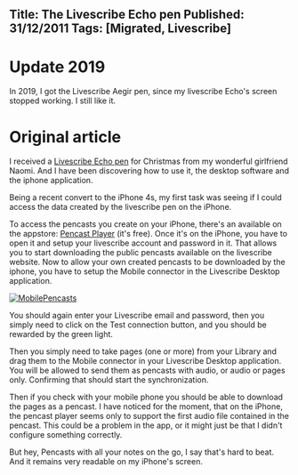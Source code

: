 Title: The Livescribe Echo pen
Published: 31/12/2011
Tags: [Migrated, Livescribe] 
---

# Update 2019
In 2019, I got the Livescribe Aegir pen, since my livescribe Echo's screen stopped working. I still like it.

# Original article

I received a [Livescribe Echo pen](http://www.livescribe.com) for Christmas from my wonderful girlfriend Naomi. And I have been discovering how to use it, the desktop software and the iphone application.

Being a recent convert to the iPhone 4s, my first task was seeing if I could access the data created by the livescribe pen on the iPhone.

To access the pencasts you create on your iPhone, there's an available on the appstore: [Pencast Player](http://itunes.apple.com/us/app/pencast-player/id389244675) (it's free). Once it's on the iPhone, you have to open it and setup your livescribe account and password in it. That allows you to start downloading the public pencasts available on the livescribe website. Now to allow your own created pencasts to be downloaded by the iphone, you have to setup the Mobile connector in the Livescribe Desktop application.

[![](old/images/MobilePencasts.png "MobilePencasts")](old/images/MobilePencasts.png)

You should again enter your Livescribe email and password, then you simply need to click on the Test connection button, and you should be rewarded by the green light.

Then you simply need to take pages (one or more) from your Library and drag them to the Mobile connector in your Livescribe Desktop application. You will be allowed to send them as pencasts with audio, or audio or pages only. Confirming that should start the synchronization.

Then if you check with your mobile phone you should be able to download the pages as a pencast. I have noticed for the moment, that on the iPhone, the pencast player seems only to support the first audio file contained in the pencast. This could be a problem in the app, or it might just be that I didn't configure something correctly.

But hey, Pencasts with all your notes on the go, I say that's hard to beat. And it remains very readable on my iPhone's screen.
